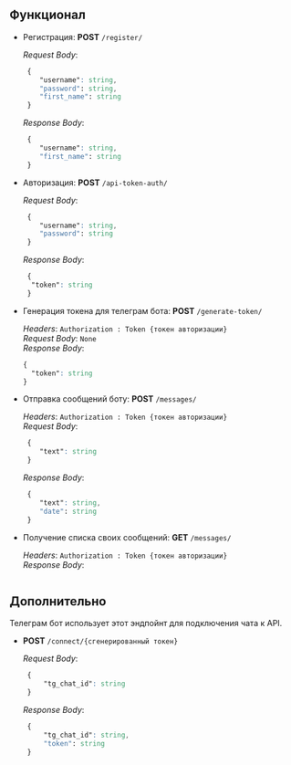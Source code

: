 ## Функционал
* Регистрация: **POST**  `/register/`
   
  _Request Body_:
  ```css
   {
      "username": string,
      "password": string,
      "first_name": string
   }
  ```
  _Response Body_:
  ```css
   {
      "username": string,
      "first_name": string
   }
  ```
* Авторизация: **POST**  `/api-token-auth/`
   
  _Request Body_:
  ```css
   {
      "username": string,
      "password": string
   }
  ```
  _Response Body_:
  ```css
   {
    "token": string
   }
  ```
* Генерация токена для телеграм бота: **POST**  `/generate-token/`
  
  _Headers_:
  `Authorization : Token {токен авторизации}`  
  _Request Body_: `None`   
  _Response Body_: 
  ```css
  {
    "token": string
  }
  ```
* Отправка сообщений боту: **POST**  `/messages/`
  
   _Headers_:
  `Authorization : Token {токен авторизации}`   
  _Request Body_:
  ```css
   {
      "text": string
   }
  ```
  _Response Body_:
  ```css
   {
      "text": string,
      "date": string
   }
  ```
* Получение списка своих сообщений: **GET**  `/messages/`
  
   _Headers_:
  `Authorization : Token {токен авторизации}`   
  _Response Body_:
  ```css

## Дополнительно
Телеграм бот использует этот эндпойнт для подключения чата к API.  

* **POST**  `/connect/{сгенерированный токен}`
   
  _Request Body_:
  ```css
   {
       "tg_chat_id": string
   }
  ```
  _Response Body_:
  ```css
   {
       "tg_chat_id": string,
       "token": string
   }
  ```
